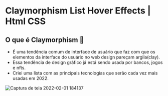 # Claymorphism List Hover Effects | Html CSS

## O que é Claymorphism 🤔
- É uma tendência comum de interface de usuário que faz com que os elementos da interface do usuário no web design pareçam argila(clay).
- Essa tendência de design gráfico já está sendo usada por bancos, jogos e nfts.
- Criei uma lista com as principais tecnologias que serão cada vez mais usadas em 2022.

 
![Captura de tela 2022-02-01 184137](https://user-images.githubusercontent.com/81476932/152056161-140b110d-7be1-4b6a-972f-2b902e457862.png)
